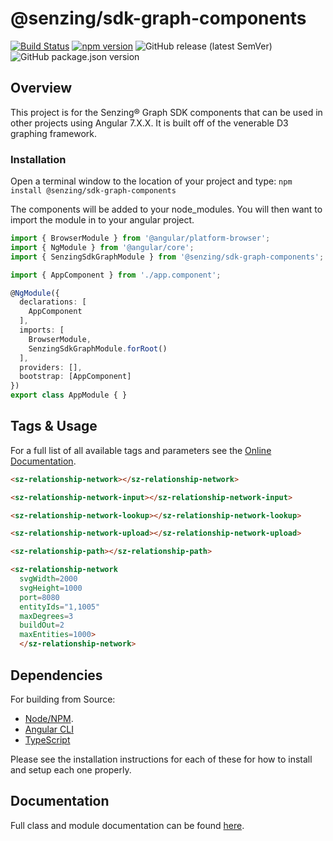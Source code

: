 # @senzing/sdk-graph-components

[![Build Status](https://travis-ci.com/Senzing/sdk-graph-components.svg?branch=master)](https://travis-ci.com/Senzing/sdk-graph-components)
[![npm version](https://badge.fury.io/js/%40senzing%2Fsdk-graph-components.svg)](https://badge.fury.io/js/%40senzing%2Fsdk-graph-components)
![GitHub release (latest SemVer)](https://img.shields.io/github/v/release/senzing/sdk-graph-components?color=%2300c4ff&logo=latest%20tag)
![GitHub package.json version](https://img.shields.io/github/package-json/v/senzing/sdk-graph-components?color=orange&logo=latest&logoColor=blue)

## Overview

This project is for the Senzing&reg; Graph SDK components that can be used in other projects using Angular 7.X.X.
It is built off of the venerable D3 graphing framework.

### Installation

Open a terminal window to the location of your project and type:
`npm install @senzing/sdk-graph-components`

The components will be added to your node_modules.
You will then want to import the module in to your angular project.

```typescript
import { BrowserModule } from '@angular/platform-browser';
import { NgModule } from '@angular/core';
import { SenzingSdkGraphModule } from '@senzing/sdk-graph-components';

import { AppComponent } from './app.component';

@NgModule({
  declarations: [
    AppComponent
  ],
  imports: [
    BrowserModule,
    SenzingSdkGraphModule.forRoot()
  ],
  providers: [],
  bootstrap: [AppComponent]
})
export class AppModule { }
```

## Tags & Usage

For a full list of all available tags and parameters see the [Online Documentation](https://senzing.github.io/sdk-graph-components/).

```html
<sz-relationship-network></sz-relationship-network>
```

```html
<sz-relationship-network-input></sz-relationship-network-input>
```

```html
<sz-relationship-network-lookup></sz-relationship-network-lookup>
```

```html
<sz-relationship-network-upload></sz-relationship-network-upload>
```

```html
<sz-relationship-path></sz-relationship-path>
```

```html
<sz-relationship-network
  svgWidth=2000
  svgHeight=1000
  port=8080
  entityIds="1,1005"
  maxDegrees=3
  buildOut=2
  maxEntities=1000>
  </sz-relationship-network>
```

## Dependencies

For building from Source:

* [Node/NPM](https://nodejs.org/).
* [Angular CLI](https://cli.angular.io/)
* [TypeScript](https://www.typescriptlang.org/)

Please see the installation instructions for each of these for how to install and setup each one properly.

## Documentation

Full class and module documentation can be found [here](https://senzing.github.io/sdk-graph-components/).
